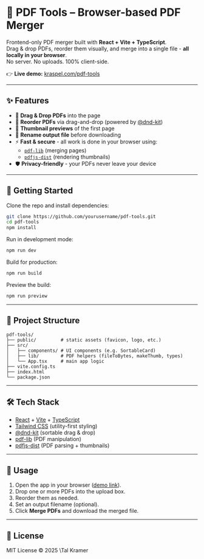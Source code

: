 # 📑 PDF Tools – Browser-based PDF Merger

Frontend-only PDF merger built with **React + Vite + TypeScript**.  
Drag & drop PDFs, reorder them visually, and merge into a single file - **all locally in your browser**.  
No server. No uploads. 100% client-side.

👉 **Live demo:** [kraspel.com/pdf-tools](https://www2.kraspel.com/pdf-tools)

---

## ✨ Features

- 📂 **Drag & Drop PDFs** into the page
- 🔀 **Reorder PDFs** via drag-and-drop (powered by [@dnd-kit](https://dndkit.com/))
- 📄 **Thumbnail previews** of the first page
- 📝 **Rename output file** before downloading
- ⚡ **Fast & secure** - all work is done in your browser using:
  - [`pdf-lib`](https://github.com/Hopding/pdf-lib) (merging pages)
  - [`pdfjs-dist`](https://github.com/mozilla/pdf.js/) (rendering thumbnails)
- 🛡️ **Privacy-friendly** - your PDFs never leave your device

---

## 🚀 Getting Started

Clone the repo and install dependencies:

```bash
git clone https://github.com/yourusername/pdf-tools.git
cd pdf-tools
npm install
```

Run in development mode:

```bash
npm run dev
```

Build for production:

```bash
npm run build
```

Preview the build:

```bash
npm run preview
```

---

## 📂 Project Structure

```
pdf-tools/
├── public/         # static assets (favicon, logo, etc.)
├── src/
│   ├── components/ # UI components (e.g. SortableCard)
│   ├── lib/        # PDF helpers (fileToBytes, makeThumb, types)
│   └── App.tsx     # main app logic
├── vite.config.ts
├── index.html
└── package.json
```

---

## 🛠️ Tech Stack

- [React](https://reactjs.org/) + [Vite](https://vitejs.dev/) + [TypeScript](https://www.typescriptlang.org/)
- [Tailwind CSS](https://tailwindcss.com/) (utility-first styling)
- [@dnd-kit](https://github.com/clauderic/dnd-kit) (sortable drag & drop)
- [pdf-lib](https://pdf-lib.js.org/) (PDF manipulation)
- [pdfjs-dist](https://github.com/mozilla/pdf.js) (PDF parsing + thumbnails)

---

## 📖 Usage

1. Open the app in your browser ([demo link](https://www2.kraspel.com/pdf-tools)).
2. Drop one or more PDFs into the upload box.
3. Reorder them as needed.
4. Set an output filename (optional).
5. Click **Merge PDFs** and download the merged file.

---

## 📜 License

MIT License © 2025 \Tal Kramer
